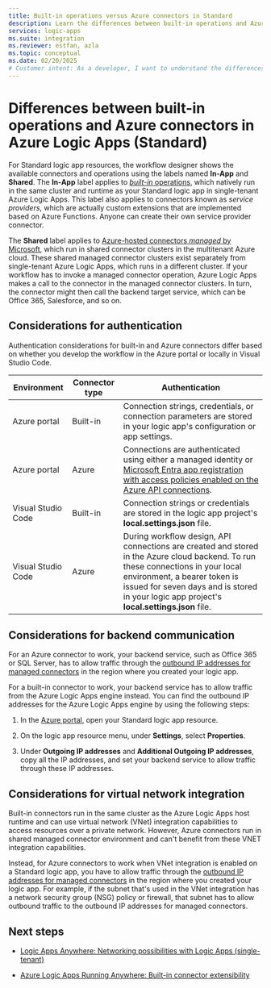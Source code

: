 ```yaml
---
title: Built-in operations versus Azure connectors in Standard
description: Learn the differences between built-in operations and Azure connectors for Standard logic apps.
services: logic-apps
ms.suite: integration
ms.reviewer: estfan, azla
ms.topic: conceptual
ms.date: 02/20/2025
# Customer intent: As a developer, I want to understand the differences between built-in and Azure connectors in Azure Logic Apps (Standard).
---
```


# Differences between built-in operations and Azure connectors in Azure Logic Apps (Standard)

For Standard logic app resources, the workflow designer shows the available connectors and operations using the labels named **In-App** and **Shared**. The **In-App** label applies to [*built-in* operations](built-in.md), which natively run in the same cluster and runtime as your Standard logic app in single-tenant Azure Logic Apps. This label also applies to connectors known as *service providers*, which are actually custom extensions that are implemented based on Azure Functions. Anyone can create their own service provider connector.

The **Shared** label applies to [Azure-hosted connectors *managed* by Microsoft](managed.md), which run in shared connector clusters in the multitenant Azure cloud. These shared managed connector clusters exist separately from single-tenant Azure Logic Apps, which runs in a different cluster. If your workflow has to invoke a managed connector operation, Azure Logic Apps makes a call to the connector in the managed connector clusters. In turn, the connector might then call the backend target service, which can be Office 365, Salesforce, and so on.

<a name="considerations-authentication"></a>

## Considerations for authentication

Authentication considerations for built-in and Azure connectors differ based on whether you develop the workflow in the Azure portal or locally in Visual Studio Code.

| Environment | Connector type | Authentication |
|-------------|----------------|----------------|
| Azure portal | Built-in | Connection strings, credentials, or connection parameters are stored in your logic app's configuration or app settings. |
| Azure portal | Azure | Connections are authenticated using either a managed identity or [Microsoft Entra app registration with access policies enabled on the Azure API connections](../logic-apps/azure-arc-enabled-logic-apps-create-deploy-workflows.md#set-up-connection-authentication). |
| Visual Studio Code | Built-in | Connection strings or credentials are stored in the logic app project's **local.settings.json** file. |
| Visual Studio Code | Azure | During workflow design, API connections are created and stored in the Azure cloud backend. To run these connections in your local environment, a bearer token is issued for seven days and is stored in your logic app project's **local.settings.json** file. |

<a name="considerations-backend-communication"></a>

## Considerations for backend communication

For an Azure connector to work, your backend service, such as Office 365 or SQL Server, has to allow traffic through the [outbound IP addresses for managed connectors](/connectors/common/outbound-ip-addresses) in the region where you created your logic app.

For a built-in connector to work, your backend service has to allow traffic from the Azure Logic Apps engine instead. You can find the outbound IP addresses for the Azure Logic Apps engine by using the following steps:

1. In the [Azure portal](https://portal.azure.com), open your Standard logic app resource.

1. On the logic app resource menu, under **Settings**, select **Properties**.

1. Under **Outgoing IP addresses** and **Additional Outgoing IP addresses**, copy all the IP addresses, and set your backend service to allow traffic through these IP addresses.

<a name="considerations-vnet"></a>

## Considerations for virtual network integration

Built-in connectors run in the same cluster as the Azure Logic Apps host runtime and can use virtual network (VNet) integration capabilities to access resources over a private network. However, Azure connectors run in shared managed connector environment and can't benefit from these VNET integration capabilities.

Instead, for Azure connectors to work when VNet integration is enabled on a Standard logic app, you have to allow traffic through the [outbound IP addresses for managed connectors](/connectors/common/outbound-ip-addresses) in the region where you created your logic app. For example, if the subnet that's used in the VNet integration has a network security group (NSG) policy or firewall, that subnet has to allow outbound traffic to the outbound IP addresses for managed connectors.

## Next steps

- [Logic Apps Anywhere: Networking possibilities with Logic Apps (single-tenant)](https://techcommunity.microsoft.com/t5/integrations-on-azure/logic-apps-anywhere-networking-possibilities-with-logic-app/ba-p/2105047)

- [Azure Logic Apps Running Anywhere: Built-in connector extensibility](https://techcommunity.microsoft.com/t5/integrations-on-azure-blog/azure-logic-apps-running-anywhere-built-in-connector/ba-p/1921272)
